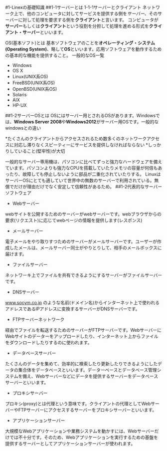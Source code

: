 #1-Linexの基礎知識
##1-1サーバーとは
1-1-1サーバーとクライアント
ネットワーク上で、他のコンピュータに対してサービスを提供する側を*サーバー*、そのサーバーに対して処理を要求する側を**クライアント**と言います。
コンピュータが**サーバー**もしくは**クライアント**という役割を分担して処理を進める形式を**クライアント・サーバー**といいます。

OS(基本ソフト)とは
基本ソフトウェアのことを**オペレーティング・システム(Operating System)**、略して**OS**といいます。応用ソフトウェアを動作するための基本的な機能を提供すること。
一般的なOS一覧

* Windows
* OS X
* Linux(UNIX系OS)
* FreeBSD(UNIX系OS)
* OpenBSD(UNIX系OS)
* Solaris
* AIX
* HP-UX

##1-2サーバーOSとは
OSにはサーバー用とされるOSがあります。Windowsでは、**Windows Server 2008**や**Windows2012**がサーバー用OSです。一般的なwindowsとの違い

*たくさんのクライアントからアクセスされるため数多くのネットワークアクセスに対応し滞りなくスピーティーにサービスを提供しなければならない
*しっかりしていること(堅牢性)が大切

一般的なサーバー専用機は、パソコンに比べてずっと強力なハードウェアを備えています。パソコンよりも強力なCPUを搭載していたりメモリの容量が何倍もあったり、故障しても停止しないように部品が二重化されていたりする。
LinuxはサーバーOSにとても適していて世界中の無数のサーバーで利用されている。無償でだけが理由だけでなく安定して信頼性があるため。
##1-2代表的なサーバーソフトウェア

* Webサーバー

webサイトを公開するためのサーバーがwebサーバーです。webブラウザからの要求(リクエスト)に応じてwebページの情報を提供します(レスポンス)

* メールサーバー

電子メールをやり取りすつためのサーバーがメールサーバーです。ユーザーが作成したメールは、メールサーバー同士がやりとりして、相手のメールボックスに届けます。

* ファイルサーバー

ネットワーキ上でファイルを共有できるようにするサーバーがファイルサーバーです。

* DNSサーバー

www.socym.co.jp のような名前(ドメイン名)からインターネット上で使われるアドレスであるIPアドレスに変換するサーバーがDNSサーバーです。

* FTPサーバーネットワーク

経由でファイルを転送するためのサーバーがFTPサーバーです。WebサーバーにWebサイトのデーターをアップロードしたり、インターネット上からファイルをダウンロードしたりするのに使われます。

* データベースサーバー

たくさんのデータを集めて、効率的に検索したり更新したりできるようにしたデータの集合体をデータベースといいます。データーベースとデータベース管理システムを備え、Webサーバーなどにデータを提供するサーバーをデータベースサーバーといいます。

* プロキシサーバー

プロキシ(proxy)とは代理という意味です。クライアントの代理としてWebサーバーやFTPサーバーにアクセスするサーバーをプロキシサーバーといいます。

* アプリケーションサーバー

大規模なWebアプリケーションや業務システムを動かすには、Webサーバーだけでは不十分です。そのため、Webアプリケーションを実行するための基盤を提供するサーバーとしてアプリケーションサーバーが使われます。
